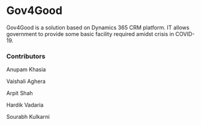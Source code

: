 # Gov4Good
Gov4Good is a solution based on Dynamics 365 CRM platform. IT allows government to provide some basic facility required amidst crisis in COVID-19.


### Contributors
Anupam Khasia

Vaishali Aghera

Arpit Shah

Hardik Vadaria

Sourabh Kulkarni
